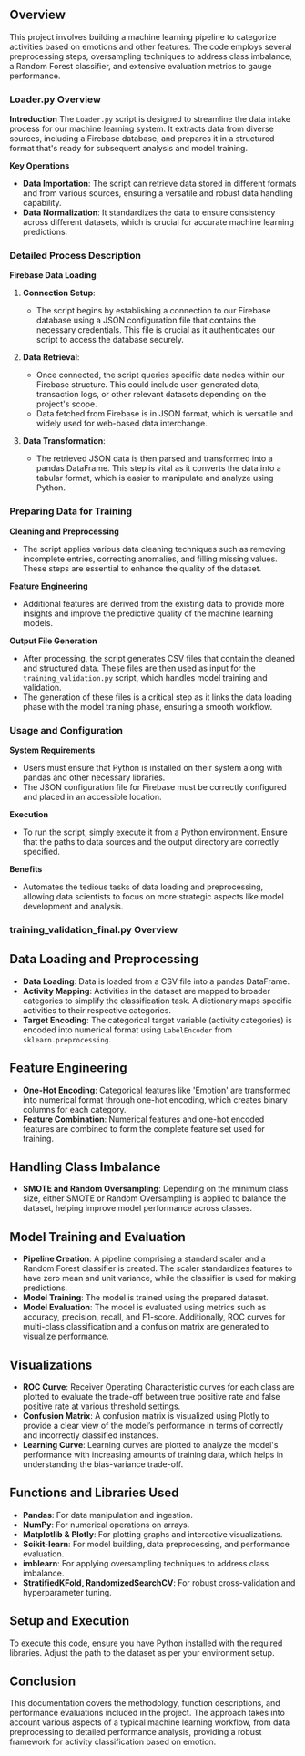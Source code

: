 ## Overview
This project involves building a machine learning pipeline to categorize activities based on emotions and other features. The code employs several preprocessing steps, oversampling techniques to address class imbalance, a Random Forest classifier, and extensive evaluation metrics to gauge performance.

### Loader.py Overview

**Introduction**
The `Loader.py` script is designed to streamline the data intake process for our machine learning system. It extracts data from diverse sources, including a Firebase database, and prepares it in a structured format that's ready for subsequent analysis and model training.

**Key Operations**
- **Data Importation**: The script can retrieve data stored in different formats and from various sources, ensuring a versatile and robust data handling capability.
- **Data Normalization**: It standardizes the data to ensure consistency across different datasets, which is crucial for accurate machine learning predictions.

### Detailed Process Description

**Firebase Data Loading**
1. **Connection Setup**:
    - The script begins by establishing a connection to our Firebase database using a JSON configuration file that contains the necessary credentials. This file is crucial as it authenticates our script to access the database securely.

2. **Data Retrieval**:
    - Once connected, the script queries specific data nodes within our Firebase structure. This could include user-generated data, transaction logs, or other relevant datasets depending on the project's scope.
    - Data fetched from Firebase is in JSON format, which is versatile and widely used for web-based data interchange.

3. **Data Transformation**:
    - The retrieved JSON data is then parsed and transformed into a pandas DataFrame. This step is vital as it converts the data into a tabular format, which is easier to manipulate and analyze using Python.

### Preparing Data for Training

**Cleaning and Preprocessing**
- The script applies various data cleaning techniques such as removing incomplete entries, correcting anomalies, and filling missing values. These steps are essential to enhance the quality of the dataset.

**Feature Engineering**
- Additional features are derived from the existing data to provide more insights and improve the predictive quality of the machine learning models.

**Output File Generation**
- After processing, the script generates CSV files that contain the cleaned and structured data. These files are then used as input for the `training_validation.py` script, which handles model training and validation.
- The generation of these files is a critical step as it links the data loading phase with the model training phase, ensuring a smooth workflow.

### Usage and Configuration

**System Requirements**
- Users must ensure that Python is installed on their system along with pandas and other necessary libraries.
- The JSON configuration file for Firebase must be correctly configured and placed in an accessible location.

**Execution**
- To run the script, simply execute it from a Python environment. Ensure that the paths to data sources and the output directory are correctly specified.

**Benefits**
- Automates the tedious tasks of data loading and preprocessing, allowing data scientists to focus on more strategic aspects like model development and analysis.

### training_validation_final.py Overview

## Data Loading and Preprocessing
- **Data Loading**: Data is loaded from a CSV file into a pandas DataFrame.
- **Activity Mapping**: Activities in the dataset are mapped to broader categories to simplify the classification task. A dictionary maps specific activities to their respective categories.
- **Target Encoding**: The categorical target variable (activity categories) is encoded into numerical format using `LabelEncoder` from `sklearn.preprocessing`.

## Feature Engineering
- **One-Hot Encoding**: Categorical features like 'Emotion' are transformed into numerical format through one-hot encoding, which creates binary columns for each category.
- **Feature Combination**: Numerical features and one-hot encoded features are combined to form the complete feature set used for training.

## Handling Class Imbalance
- **SMOTE and Random Oversampling**: Depending on the minimum class size, either SMOTE or Random Oversampling is applied to balance the dataset, helping improve model performance across classes.

## Model Training and Evaluation
- **Pipeline Creation**: A pipeline comprising a standard scaler and a Random Forest classifier is created. The scaler standardizes features to have zero mean and unit variance, while the classifier is used for making predictions.
- **Model Training**: The model is trained using the prepared dataset.
- **Model Evaluation**: The model is evaluated using metrics such as accuracy, precision, recall, and F1-score. Additionally, ROC curves for multi-class classification and a confusion matrix are generated to visualize performance.

## Visualizations
- **ROC Curve**: Receiver Operating Characteristic curves for each class are plotted to evaluate the trade-off between true positive rate and false positive rate at various threshold settings.
- **Confusion Matrix**: A confusion matrix is visualized using Plotly to provide a clear view of the model’s performance in terms of correctly and incorrectly classified instances.
- **Learning Curve**: Learning curves are plotted to analyze the model's performance with increasing amounts of training data, which helps in understanding the bias-variance trade-off.

## Functions and Libraries Used
- **Pandas**: For data manipulation and ingestion.
- **NumPy**: For numerical operations on arrays.
- **Matplotlib & Plotly**: For plotting graphs and interactive visualizations.
- **Scikit-learn**: For model building, data preprocessing, and performance evaluation.
- **imblearn**: For applying oversampling techniques to address class imbalance.
- **StratifiedKFold, RandomizedSearchCV**: For robust cross-validation and hyperparameter tuning.

## Setup and Execution
To execute this code, ensure you have Python installed with the required libraries. Adjust the path to the dataset as per your environment setup.

## Conclusion
This documentation covers the methodology, function descriptions, and performance evaluations included in the project. The approach takes into account various aspects of a typical machine learning workflow, from data preprocessing to detailed performance analysis, providing a robust framework for activity classification based on emotion.
